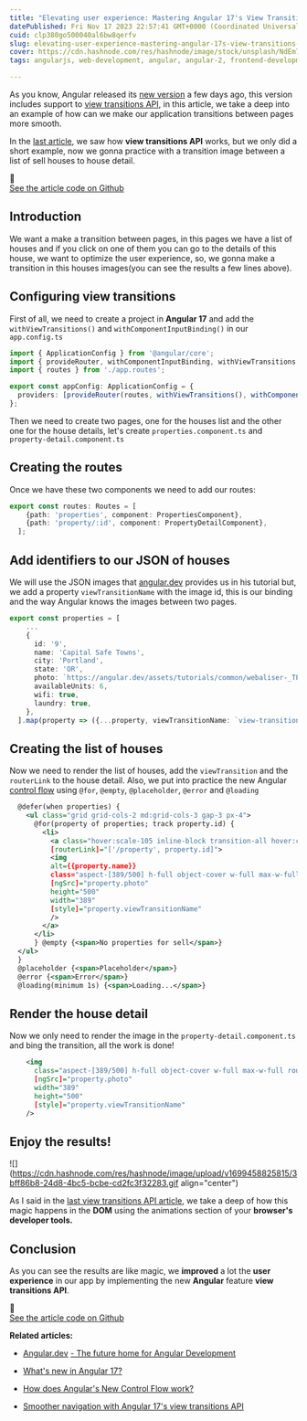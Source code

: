 ```yaml
---
title: "Elevating user experience: Mastering Angular 17's View Transitions API"
datePublished: Fri Nov 17 2023 22:57:41 GMT+0000 (Coordinated Universal Time)
cuid: clp380go500040al6bw8qerfv
slug: elevating-user-experience-mastering-angular-17s-view-transitions-api
cover: https://cdn.hashnode.com/res/hashnode/image/stock/unsplash/NdEm7f3jq2o/upload/66823f4ed5ff31c62ce089fcb456f25e.jpeg
tags: angularjs, web-development, angular, angular-2, frontend-development

---
```


As you know, Angular released its [new version](https://rubenperegrina.com/whats-new-in-angular-17) a few days ago, this version includes support to [view transitions API](https://rubenperegrina.com/smoother-navigation-with-angular-17s-view-transitions-api), in this article, we take a deep into an example of how can we make our application transitions between pages more smooth.

In the [last article](https://rubenperegrina.com/smoother-navigation-with-angular-17s-view-transitions-api), we saw how **view transitions API** works, but we only did a short example, now we gonna practice with a transition image between a list of sell houses to house detail.

<div data-node-type="callout">
<div data-node-type="callout-emoji">🚀</div>
<div data-node-type="callout-text"><a target="_blank" rel="noopener noreferrer nofollow" href="https://github.com/rubenperegrina/angular17-demo" style="pointer-events: none">See the article code on Github</a></div>
</div>

## Introduction

We want a make a transition between pages, in this pages we have a list of houses and if you click on one of them you can go to the details of this house, we want to optimize the user experience, so, we gonna make a transition in this houses images(you can see the results a few lines above).

## Configuring view transitions

First of all, we need to create a project in **Angular 17** and add the `withViewTransitions()` and `withComponentInputBinding()` in our `app.config.ts`

```typescript
import { ApplicationConfig } from '@angular/core';
import { provideRouter, withComponentInputBinding, withViewTransitions } from '@angular/router';
import { routes } from './app.routes';

export const appConfig: ApplicationConfig = {
  providers: [provideRouter(routes, withViewTransitions(), withComponentInputBinding())]
};
```

Then we need to create two pages, one for the houses list and the other one for the house details, let's create `properties.component.ts` and `property-detail.component.ts`

## Creating the routes

Once we have these two components we need to add our routes:

```typescript
export const routes: Routes = [
    {path: 'properties', component: PropertiesComponent},
    {path: 'property/:id', component: PropertyDetailComponent},
  ];
```

## Add identifiers to our JSON of houses

We will use the JSON images that [angular.dev](http://angular.dev) provides us in his tutorial but, we add a property `viewTransitionName` with the image id, this is our binding and the way Angular knows the images between two pages.

```typescript
export const properties = [
    ...
    {
      id: '9',
      name: 'Capital Safe Towns',
      city: 'Portland',
      state: 'OR',
      photo: `https://angular.dev/assets/tutorials/common/webaliser-_TPTXZd9mOo-unsplash.jpg`,
      availableUnits: 6,
      wifi: true,
      laundry: true,
    },
  ].map(property => ({...property, viewTransitionName: `view-transition-name: property-${property.id}`}));;
```

## Creating the list of houses

Now we need to render the list of houses, add the `viewTransition` and the `routerLink` to the house detail. Also, we put into practice the new Angular [control flow](https://rubenperegrina.com/how-does-angulars-new-control-flow-work) using `@for`, `@empty`, `@placeholder`, `@error` and `@loading`

```xml
  @defer(when properties) {
    <ul class="grid grid-cols-2 md:grid-cols-3 gap-3 px-4">
      @for(property of properties; track property.id) {
        <li>
          <a class="hover:scale-105 inline-block transition-all hover:contrast-125 hover:shadow-2xl"
          [routerLink]="['/property', property.id]">
          <img
          alt={{property.name}}
          class="aspect-[389/500] h-full object-cover w-full max-w-full rounded"
          [ngSrc]="property.photo"
          height="500"
          width="389"
          [style]="property.viewTransitionName"
          />
        </a>
      </li>
      } @empty {<span>No properties for sell</span>}
  </ul>
  }
  @placeholder {<span>Placeholder</span>}
  @error {<span>Error</span>}
  @loading(minimum 1s) {<span>Loading...</span>}
```

## Render the house detail

Now we only need to render the image in the `property-detail.component.ts` and bing the transition, all the work is done!

```xml
    <img
      class="aspect-[389/500] h-full object-cover w-full max-w-full rounded"
      [ngSrc]="property.photo"
      width="389"
      height="500"
      [style]="property.viewTransitionName"
    />
```

## Enjoy the results!

![](https://cdn.hashnode.com/res/hashnode/image/upload/v1699458825815/3bff86b8-24d8-4bc5-bcbe-cd2fc3f32283.gif align="center")

As I said in the [last view transitions API article](https://rubenperegrina.com/smoother-navigation-with-angular-17s-view-transitions-api), we take a deep of how this magic happens in the **DOM** using the animations section of your **browser's developer tools.**

## Conclusion

As you can see the results are like magic, we **improved** a lot the **user experience** in our app by implementing the new **Angular** feature **view transitions API**.

<div data-node-type="callout">
<div data-node-type="callout-emoji">🚀</div>
<div data-node-type="callout-text"><a target="_blank" rel="noopener noreferrer nofollow" href="https://github.com/rubenperegrina/angular17-demo" style="pointer-events: none">See the article code on Github</a></div>
</div>

**Related articles:**

* [Angular.dev](http://Angular.dev) [\- The future home for Angular Development](https://rubenperegrina.com/angulardev-the-future-home-for-angular-development)
    
* [What's new in Angular 17?](https://rubenperegrina.com/whats-new-in-angular-17)
    
* [How does Angular's New Control Flow work?](https://rubenperegrina.com/how-does-angulars-new-control-flow-work)
    
* [Smoother navigation with Angular 17's view transitions API](https://rubenperegrina.com/smoother-navigation-with-angular-17s-view-transitions-api)